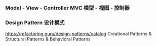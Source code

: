 ### Model - View - Controller MVC 模型 - 视图 - 控制器
### Design Pattern 设计模式
https://refactoring.guru/design-patterns/catalog
Creational Patterns & Structural Patterns & Behavioral Patterns
